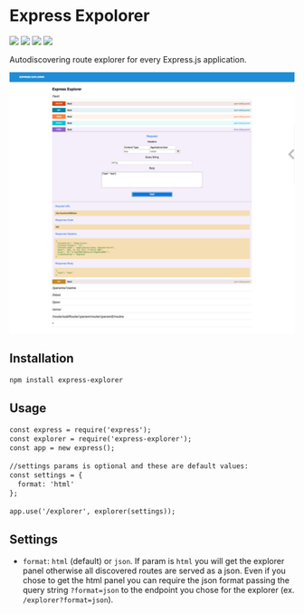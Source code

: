 # Express Expolorer
<div>
	<a href="https://www.npmjs.com/package/express-explorer"><img src='http://img.shields.io/npm/v/express-explorer.svg?style=flat'></a>
	<a href="https://www.npmjs.com/package/express-explorer"><img src='https://img.shields.io/npm/dm/express-explorer.svg?style=flat-square'></a>
  <a href="https://david-dm.org/giowe/express-explorer"><img src='https://david-dm.org/giowe/express-explorer.svg'></a>
	<a href="https://www.youtube.com/watch?v=Sagg08DrO5U"><img src='http://img.shields.io/badge/gandalf-approved-61C6FF.svg'></a>
</div>

Autodiscovering route explorer for every Express.js application.

<img src="https://raw.githubusercontent.com/giowe/express-explorer/master/express-explorer.png"></img>

## Installation
```
npm install express-explorer
```

## Usage
```
const express = require('express');
const explorer = require('express-explorer');
const app = new express();
  
//settings params is optional and these are default values:
const settings = {
  format: 'html'
};
  
app.use('/explorer', explorer(settings));
```

## Settings
* `format`: `html` (default) or `json`. If param is `html` you will get the explorer panel otherwise all discovered routes are served as a json.
Even if you chose to get the html panel you can require the json format passing the query string `?format=json` to the endpoint you chose for the explorer (ex. `/explorer?format=json`). 
